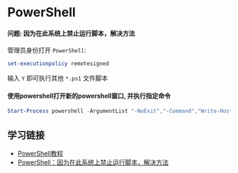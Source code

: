 # PowerShell

#### 问题: 因为在此系统上禁止运行脚本，解决方法

管理员身份打开 `PowerShell`:

```powershell
set-executionpolicy remotesigned
```

输入 `Y` 即可执行其他 `*.ps1` 文件脚本

#### 使用powershell打开新的powershell窗口, 并执行指定命令

```powershell
Start-Process powershell -ArgumentList "-NoExit","-Command","Write-Host 'ddd'"
```

## 学习链接

* [PowerShell教程](https://www.yiibai.com/powershell)
* [PowerShell：因为在此系统上禁止运行脚本，解决方法](https://www.jianshu.com/p/4eaad2163567)
